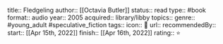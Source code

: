 title:: Fledgeling
author:: [[Octavia Butler]]
status:: read
type:: #book
format:: audio
year:: 2005
acquired:: library/libby
topics::
genre:: #young_adult #speculative_fiction
tags::
icon:: 📖
url::
recommendedBy::
start:: [[Apr 15th, 2022]]
finish:: [[Apr 16th, 2022]]
rating:: ⭐️
